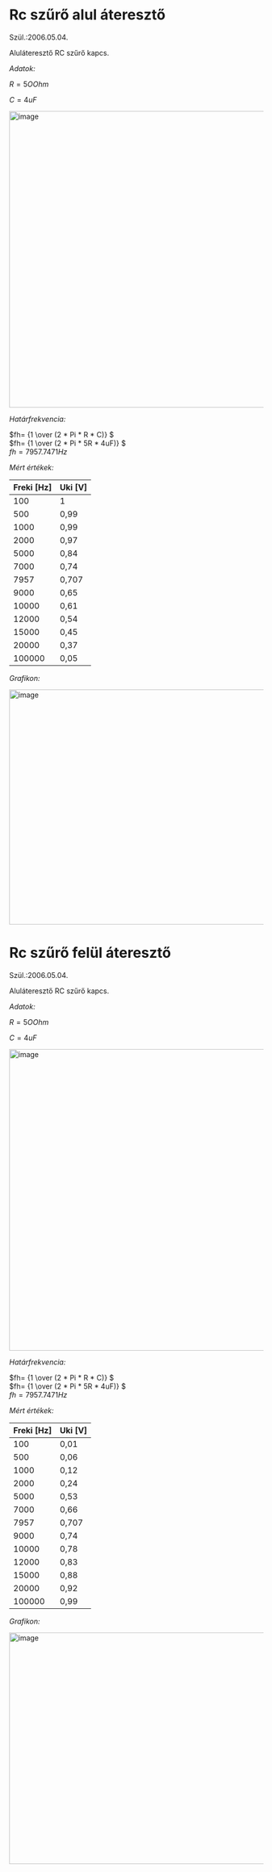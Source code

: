 # Rc szűrő alul áteresztő

Szül.:2006.05.04.

Aluláteresztő RC szűrő kapcs.

*Adatok:*

$R=5O Ohm$

$C=4 uF$

<img width="818" height="588" alt="image" src="https://github.com/user-attachments/assets/35b99291-2e79-489a-8f09-4c6ea22ae139" />

*Határfrekvencia:*

$fh= {1 \over (2 * Pi * R * C)} $   
$fh= {1 \over (2 * Pi * 5R * 4uF)} $  
$fh=7957.7471Hz$


*Mért értékek:*

|Freki [Hz] |	Uki [V] |
|-----------|---------|
|    100	  |    1    |
|     500	  |    0,99 |
|     1000	|    0,99 |
|    2000	  |    0,97 |
|    5000	  |    0,84 |
|    7000	  |    0,74 |
|    7957	  |   0,707 |
|    9000	  |    0,65 |
|    10000	|    0,61 |
|    12000	|    0,54 |
|    15000	|    0,45 |
|    20000	|    0,37 |
|    100000	|    0,05 |

*Grafikon:*

<img width="750" height="466" alt="image" src="https://github.com/user-attachments/assets/4539dfd9-d69c-4d04-9138-530cabe5010b" />


# Rc szűrő felül áteresztő

Szül.:2006.05.04.

Aluláteresztő RC szűrő kapcs.

*Adatok:*

$R=5O Ohm$

$C=4 uF$

<img width="888" height="598" alt="image" src="https://github.com/user-attachments/assets/22616d64-ed75-4241-96ac-7c6be8d39033" />


*Határfrekvencia:*

$fh= {1 \over (2 * Pi * R * C)} $   
$fh= {1 \over (2 * Pi * 5R * 4uF)} $  
$fh=7957.7471Hz$


*Mért értékek:*

|Freki [Hz] |	Uki [V] |
|-----------|---------|
|    100	  |    0,01 |
|     500	  |    0,06 |
|     1000	|    0,12 |
|    2000	  |    0,24 |
|    5000	  |    0,53 |
|    7000	  |    0,66 |
|    7957	  |   0,707 |
|    9000	  |    0,74 |
|    10000	|    0,78 |
|    12000	|    0,83 |
|    15000	|    0,88 |
|    20000	|    0,92 |
|    100000	|    0,99 |

*Grafikon:*

<img width="748" height="459" alt="image" src="https://github.com/user-attachments/assets/2823389f-d79f-44de-a224-8ec2dc044ccd" />
